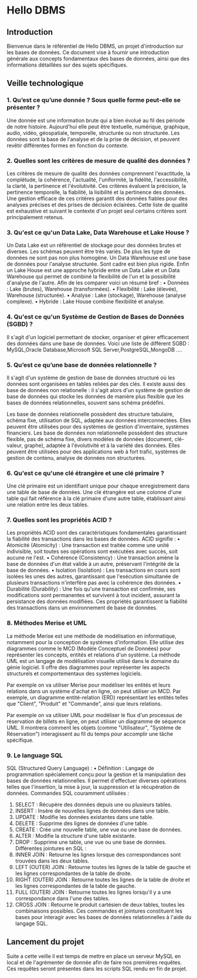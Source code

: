 # Hello DBMS

## Introduction

Bienvenue dans le référentiel de Hello DBMS, un projet d'introduction sur les bases de données. Ce document vise à fournir une introduction générale aux concepts fondamentaux des bases de données, ainsi que des informations détaillées sur des sujets spécifiques.

## Veille technologique

### 1. Qu’est ce qu’une donnée ? Sous quelle forme peut-elle se présenter ?

Une donnée est une information brute qui a bien évolué au fil des période de notre histoire. Aujourd'hui elle peut être textuelle, numérique, graphique, audio, vidéo, géospatiale, temporelle, structurée ou non structurée. Les données sont la base de l'analyse et de la prise de décision, et peuvent revêtir différentes formes en fonction du contexte.

### 2. Quelles sont les critères de mesure de qualité des données ?

Les critères de mesure de qualité des données comprennent l'exactitude, la complétude, la cohérence, l'actualité, l'uniformité, la fidélité, l'accessibilité, la clarté, la pertinence et l'évolutivité. Ces critères évaluent la précision, la pertinence temporelle, la fiabilité, la lisibilité et la pertinence des données. Une gestion efficace de ces critères garantit des données fiables pour des analyses précises et des prises de décision éclairées. Cette liste de qualité est exhaustive et suivant le contexte d'un projet seul certains critères sont principalement retenus.

### 3. Qu'est ce qu'un Data Lake, Data Warehouse et Lake House ?

Un Data Lake est un référentiel de stockage pour des données brutes et diverses. Les schémas peuvent être très variés. De plus les type de données ne sont pas non plus homogène.
Un Data Warehouse est une base de données pour l'analyse structurée. Sont cadre est bien plus rigide.
Enfin un Lake House est une approche hybride entre un Data Lake et un Data Warehouse qui permet de combiné la flexibilité de l'un et la possibilité d'analyse de l'autre.
Afin de les comparer voici un résumé bref :
•	Données : Lake (brutes), Warehouse (transformées).
•	Flexibilité : Lake (élevée), Warehouse (structurée).
•	Analyse : Lake (stockage), Warehouse (analyse complexe).
•	Hybride : Lake House combine flexibilité et analyse.


### 4. Qu'est ce qu'un Système de Gestion de Bases de Données (SGBD) ?

Il s'agit d'un logiciel permettant de stocker, organiser et gérer efficacement des données dans une base de données.
Voici une liste de différent SGBD : MySQL,Oracle Database,Microsoft SQL Server,PostgreSQL,MongoDB ....

### 5. Qu’est ce qu’une base de données relationnelle ?

Il s'agit d'un système de gestion de base de données structuré où les données sont organisées en tables reliées par des clés.
Il existe aussi des base de données non relationelle : il s'agit alors d'un système de gestion de base de données qui stocke les données de manière plus flexible que les bases de données relationnelles, souvent sans schéma prédéfini.

Les base de données relationnelle possèdent des structure tabulaire, schéma fixe, utilisation de SQL, adaptée aux données interconnectées. Elles peuvent être utilisées pour des systèmes de gestion d'inventaire, systèmes financiers.
Les base de données non relationnelle possèdent des structure flexible, pas de schéma fixe, divers modèles de données (document, clé-valeur, graphe), adaptée à l'évolutivité et à la variété des données. Elles peuvent être utilisées pour des applications web à fort trafic, systèmes de gestion de contenu, analyse de données non structurées.


### 6. Qu'est ce qu'une clé étrangère et une clé primaire ?

Une clé primaire est un identifiant unique pour chaque enregistrement dans une table de base de données.
Une clé étrangère est une colonne d'une table qui fait référence à la clé primaire d'une autre table, établissant ainsi une relation entre les deux tables.

### 7. Quelles sont les propriétés ACID ?

Les propriétés ACID sont des caractéristiques fondamentales garantissant la fiabilité des transactions dans les bases de données. ACID signifie :
•	Atomicité (Atomicity) : Une transaction est traitée comme une unité indivisible, soit toutes ses opérations sont exécutées avec succès, soit aucune ne l'est.
•	Cohérence (Consistency) : Une transaction amène la base de données d'un état valide à un autre, préservant l'intégrité de la base de données.
•	Isolation (Isolation) : Les transactions en cours sont isolées les unes des autres, garantissant que l'exécution simultanée de plusieurs transactions n'interfère pas avec la cohérence des données.
•	Durabilité (Durability) : Une fois qu'une transaction est confirmée, ses modifications sont permanentes et survivent à tout incident, assurant la persistance des données modifiées.
Ces propriétés garantissent la fiabilité des transactions dans un environnement de base de données.

### 8. Méthodes Merise et UML

La méthode Merise est une méthode de modélisation en informatique, notamment pour la conception de systèmes d'information. Elle utilise des diagrammes comme le MCD (Modèle Conceptuel de Données) pour représenter les concepts, entités et relations d'un système.
La méthode UML est un langage de modélisation visuelle utilisé dans le domaine du génie logiciel. Il offre des diagrammes pour représenter les aspects structurels et comportementaux des systèmes logiciels.

Par exemple on va utiliser Merise pour modéliser les entités et leurs relations dans un système d'achat en ligne, on peut utiliser un MCD. Par exemple, un diagramme entité-relation (ERD) représentant les entités telles que "Client", "Produit" et "Commande", ainsi que leurs relations.

Par exemple on va utiliser UML pour modéliser le flux d'un processus de réservation de billets en ligne, on peut utiliser un diagramme de séquence UML. Il montrera comment les objets (comme "Utilisateur", "Système de Réservation") interagissent au fil du temps pour accomplir une tâche spécifique.

### 9. Le language SQL

SQL (Structured Query Language) :
•	Définition : Langage de programmation spécialement conçu pour la gestion et la manipulation des bases de données relationnelles. Il permet d'effectuer diverses opérations telles que l'insertion, la mise à jour, la suppression et la récupération de données.
Commandes SQL couramment utilisées :
1.	SELECT : Récupère des données depuis une ou plusieurs tables.
2.	INSERT : Insère de nouvelles lignes de données dans une table.
3.	UPDATE : Modifie les données existantes dans une table.
4.	DELETE : Supprime des lignes de données d'une table.
5.	CREATE : Crée une nouvelle table, une vue ou une base de données.
6.	ALTER : Modifie la structure d'une table existante.
7.	DROP : Supprime une table, une vue ou une base de données.
Différentes jointures en SQL :
1.	INNER JOIN : Retourne les lignes lorsque des correspondances sont trouvées dans les deux tables.
2.	LEFT (OUTER) JOIN : Retourne toutes les lignes de la table de gauche et les lignes correspondantes de la table de droite.
3.	RIGHT (OUTER) JOIN : Retourne toutes les lignes de la table de droite et les lignes correspondantes de la table de gauche.
4.	FULL (OUTER) JOIN : Retourne toutes les lignes lorsqu'il y a une correspondance dans l'une des tables.
5.	CROSS JOIN : Retourne le produit cartésien de deux tables, toutes les combinaisons possibles.
Ces commandes et jointures constituent les bases pour interagir avec les bases de données relationnelles à l'aide du langage SQL.

## Lancement du projet

Suite a cette veille il est temps de mettre en place un serveur MySQL en local et de l'agrémenter de donnée afin de faire nos premières requêtes. Ces requêtes seront présentes dans les scripts SQL rendu en fin de projet.

